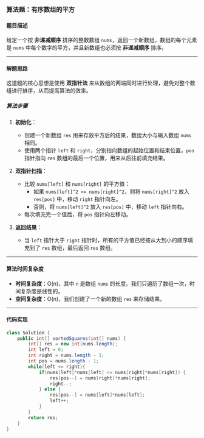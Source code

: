 ### 算法题：有序数组的平方

#### 题目描述
给定一个按 **非递减顺序** 排序的整数数组 `nums`，返回一个新数组，数组的每个元素是 `nums` 中每个数字的平方，并且新数组也必须按 **非递减顺序** 排序。

---

#### 解题思路
这道题的核心思想是使用 **双指针法** 来从数组的两端同时进行处理，避免对整个数组进行排序，从而提高算法的效率。

##### 算法步骤
1. **初始化**：
   - 创建一个新数组 `res` 用来存放平方后的结果，数组大小与输入数组 `nums` 相同。
   - 使用两个指针 `left` 和 `right`，分别指向数组的起始位置和结束位置，`pos` 指针指向 `res` 数组的最后一个位置，用来从后往前填充结果。

2. **双指针扫描**：
   - 比较 `nums[left]` 和 `nums[right]` 的平方值：
     - 如果 `nums[left]^2 <= nums[right]^2`，则将 `nums[right]^2` 放入 `res[pos]` 中，移动 `right` 指针向左。
     - 否则，将 `nums[left]^2` 放入 `res[pos]` 中，移动 `left` 指针向右。
   - 每次填充完一个值后，将 `pos` 指针向左移动。

3. **返回结果**：
   - 当 `left` 指针大于 `right` 指针时，所有的平方值已经按从大到小的顺序填充到了 `res` 数组，最后返回 `res` 数组。

---

#### 算法时间复杂度

- **时间复杂度**：O(n)，其中 `n` 是数组 `nums` 的长度。我们只遍历了数组一次，时间复杂度是线性的。
- **空间复杂度**：O(n)，我们创建了一个新的数组 `res` 来存储结果。

---

#### 代码实现

```java
class Solution {
    public int[] sortedSquares(int[] nums) {
        int[] res = new int[nums.length];
        int left = 0;
        int right = nums.length - 1;
        int pos = nums.length - 1;
        while(left <= right){
            if(nums[left]*nums[left] <= nums[right]*nums[right]) {
                res[pos--] = nums[right]*nums[right];
                right--;
            } else {
                res[pos--] = nums[left]*nums[left];
                left++;
            }
        }
        return res;
    }
}
```